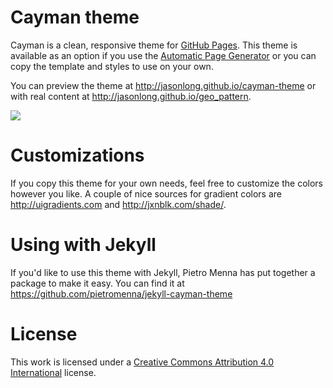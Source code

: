 # Cayman theme

Cayman is a clean, responsive theme for [GitHub Pages](https://pages.github.com). This theme is available as an option if you use the [Automatic Page Generator](https://help.github.com/articles/creating-pages-with-the-automatic-generator/) or you can copy the template and styles to use on your own.

<script src="https://gist.github.com/nisrulz/11c0d63428b108f10c83.js"></script>

You can preview the theme at <http://jasonlong.github.io/cayman-theme> or with real content at <http://jasonlong.github.io/geo_pattern>.

![](http://cl.ly/image/1T3r3d18311V/content)

# Customizations

If you copy this theme for your own needs, feel free to customize the colors however you like. A couple of nice sources for gradient colors are <http://uigradients.com> and <http://jxnblk.com/shade/>.

# Using with Jekyll

If you'd like to use this theme with Jekyll, Pietro Menna has put together a package to make it easy. You can find it at <https://github.com/pietromenna/jekyll-cayman-theme>

# License

This work is licensed under a [Creative Commons Attribution 4.0 International](http://creativecommons.org/licenses/by/4.0/) license.
